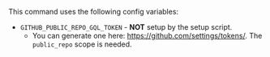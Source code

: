 This command uses the following config variables:

- `GITHUB_PUBLIC_REPO_GQL_TOKEN` - **NOT** setup by the setup script.
  - You can generate one here: https://github.com/settings/tokens/.
    The `public_repo` scope is needed.
